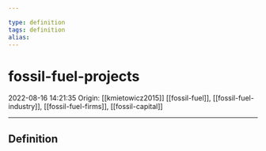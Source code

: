 ```yaml
---

type: definition
tags: definition
alias:
---
```


# fossil-fuel-projects

2022-08-16 14:21:35
Origin: [[kmietowicz2015]]
[[fossil-fuel]], [[fossil-fuel-industry]], [[fossil-fuel-firms]], [[fossil-capital]]

---

## Definition
